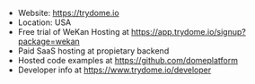 <!-- Batyr Ashim 21.06.2024 -->
- Website: https://trydome.io
- Location: USA
- Free trial of WeKan Hosting at https://app.trydome.io/signup?package=wekan
- Paid SaaS hosting at propietary backend
- Hosted code examples at https://github.com/domeplatform
- Developer info at https://www.trydome.io/developer

